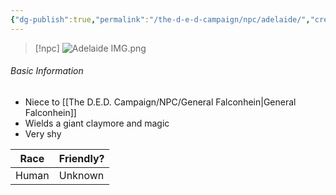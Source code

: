 ```yaml
---
{"dg-publish":true,"permalink":"/the-d-e-d-campaign/npc/adelaide/","created":"","updated":""}
---
```



> [!npc]
> ![Adelaide IMG.png](/img/user/z_Assets/Adelaide%20IMG.png)

 ###### Basic Information
 - Niece to [[The D.E.D. Campaign/NPC/General Falconhein\|General Falconhein]] 
 - Wields a giant claymore and magic
 - Very shy


 | **Race** | **Friendly?** |
| --------- | ---------- |
| Human          |   Unknown       | 
